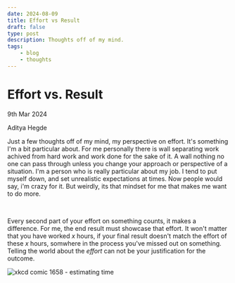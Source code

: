 ```yaml
---
date: 2024-08-09
title: Effort vs Result 
draft: false
type: post
description: Thoughts off of my mind.
tags:
    - blog
    - thoughts
---
```


# Effort vs. Result

9th Mar 2024

Aditya Hegde
<br/>

Just a few thoughts off of my mind, my perspective on effort. It's something I'm a bit particular about. For me personally there is wall separating work achived from hard work and work done for the sake of it. A wall nothing no one can pass through unless you change your approach or perspective of a situation. I'm a person who is really particular about my job. I tend to put myself down, and set unrealistic expectations at times. Now people would say, i'm crazy for it. But weirdly, its that mindset for me that makes me want to do more.

<br/>

Every second part of your effort on something counts, it makes a difference. For me, the end result must showcase that effort. It won't matter that you have worked *x* hours, if your final result doesn't match the effort of these *x* hours, somwhere in the process you've missed out on something. Telling the world about the _effort_ can not be your justification for the outcome.

![xkcd comic 1658 - estimating time](https://imgs.xkcd.com/comics/estimating_time_2x.png)
